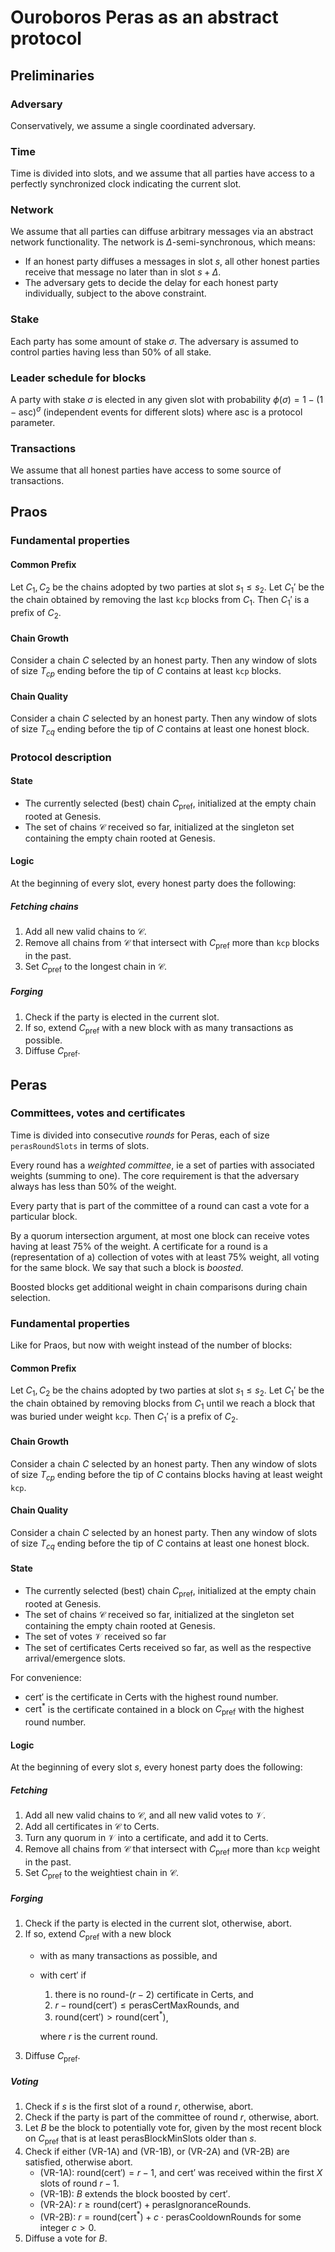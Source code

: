 # Ouroboros Peras as an abstract protocol

## Preliminaries

### Adversary

Conservatively, we assume a single coordinated adversary.

### Time

Time is divided into slots, and we assume that all parties have access to a perfectly synchronized clock indicating the current slot.

### Network

We assume that all parties can diffuse arbitrary messages via an abstract network functionality.
The network is $\Delta$-semi-synchronous, which means:

 - If an honest party diffuses a messages in slot $s$, all other honest parties receive that message no later than in slot $s + \Delta$.
 - The adversary gets to decide the delay for each honest party individually, subject to the above constraint.

### Stake

Each party has some amount of stake $\sigma$.
The adversary is assumed to control parties having less than 50% of all stake.

### Leader schedule for blocks

A party with stake $\sigma$ is elected in any given slot with probability $\phi(\sigma) = 1 - {(1-\mathrm{asc})}^\sigma$ (independent events for different slots) where $\mathrm{asc}$ is a protocol parameter.

### Transactions

We assume that all honest parties have access to some source of transactions.

## Praos

### Fundamental properties

#### Common Prefix

Let $C_1,C_2$ be the chains adopted by two parties at slot $s_1 \le s_2$.
Let $C_1'$ be the the chain obtained by removing the last `kcp` blocks from $C_1$.
Then $C_1'$ is a prefix of $C_2$.

#### Chain Growth

Consider a chain $C$ selected by an honest party.
Then any window of slots of size $T_{cp}$ ending before the tip of $C$ contains at least `kcp` blocks.

#### Chain Quality

Consider a chain $C$ selected by an honest party.
Then any window of slots of size $T_{cq}$ ending before the tip of $C$ contains at least one honest block.

### Protocol description

#### State

 - The currently selected (best) chain $C_{\mathrm{pref}}$, initialized at the empty chain rooted at Genesis.
 - The set of chains $\mathcal{C}$ received so far, initialized at the singleton set containing the empty chain rooted at Genesis.

#### Logic

At the beginning of every slot, every honest party does the following:

##### Fetching chains

 1. Add all new valid chains to $\mathcal{C}$.
 2. Remove all chains from $\mathcal{C}$ that intersect with $C_{\mathrm{pref}}$ more than `kcp` blocks in the past.
 3. Set $C_{\mathrm{pref}}$ to the longest chain in $\mathcal{C}$.

##### Forging

 1. Check if the party is elected in the current slot.
 2. If so, extend $C_{\mathrm{pref}}$ with a new block with as many transactions as possible.
 3. Diffuse $C_{\mathrm{pref}}$.

## Peras

### Committees, votes and certificates

Time is divided into consecutive *rounds* for Peras, each of size `perasRoundSlots` in terms of slots.

Every round has a *weighted committee*, ie a set of parties with associated weights (summing to one).
The core requirement is that the adversary always has less than 50% of the weight.

Every party that is part of the committee of a round can cast a vote for a particular block.

By a quorum intersection argument, at most one block can receive votes having at least 75% of the weight.
A certificate for a round is a (representation of a) collection of votes with at least 75% weight, all voting for the same block.
We say that such a block is *boosted*.

Boosted blocks get additional weight in chain comparisons during chain selection.

### Fundamental properties

Like for Praos, but now with weight instead of the number of blocks:

#### Common Prefix

Let $C_1,C_2$ be the chains adopted by two parties at slot $s_1 \le s_2$.
Let $C_1'$ be the the chain obtained by removing blocks from $C_1$ until we reach a block that was buried under weight `kcp`.
Then $C_1'$ is a prefix of $C_2$.

#### Chain Growth

Consider a chain $C$ selected by an honest party.
Then any window of slots of size $T_{cp}$ ending before the tip of $C$ contains blocks having at least weight `kcp`.

#### Chain Quality

Consider a chain $C$ selected by an honest party.
Then any window of slots of size $T_{cq}$ ending before the tip of $C$ contains at least one honest block.

#### State

 - The currently selected (best) chain $C_{\mathrm{pref}}$, initialized at the empty chain rooted at Genesis.
 - The set of chains $\mathcal{C}$ received so far, initialized at the singleton set containing the empty chain rooted at Genesis.
 - The set of votes $\mathcal{V}$ received so far
 - The set of certificates $\mathrm{Certs}$ received so far, as well as the respective arrival/emergence slots.

For convenience:

 - $\mathrm{cert}'$ is the certificate in $\mathrm{Certs}$ with the highest round number.
 - $\mathrm{cert}^*$ is the certificate contained in a block on $C_{\mathrm{pref}}$ with the highest round number.

#### Logic

At the beginning of every slot $s$, every honest party does the following:

##### Fetching

 1. Add all new valid chains to $\mathcal{C}$, and all new valid votes to $\mathcal{V}$.
 2. Add all certificates in $\mathcal{C}$ to $\mathrm{Certs}$.
 3. Turn any quorum in $\mathcal{V}$ into a certificate, and add it to $\mathrm{Certs}$.
 2. Remove all chains from $\mathcal{C}$ that intersect with $C_{\mathrm{pref}}$ more than `kcp` weight in the past.
 3. Set $C_{\mathrm{pref}}$ to the weightiest chain in $\mathcal{C}$.

##### Forging

 1. Check if the party is elected in the current slot, otherwise, abort.
 2. If so, extend $C_{\mathrm{pref}}$ with a new block
     - with as many transactions as possible, and
     - with $\mathrm{cert}'$ if

        1. there is no round-$`(r-2)`$ certificate in $\mathrm{Certs}$, and
        2. $r - \mathrm{round}(\mathrm{cert}') \le \mathrm{perasCertMaxRounds}$, and
        3. $\mathrm{round}(\mathrm{cert}') > \mathrm{round}(\mathrm{cert}^*)$,

       where $r$ is the current round.
 3. Diffuse $C_{\mathrm{pref}}$.

##### Voting

 1. Check if $s$ is the first slot of a round $r$, otherwise, abort.
 2. Check if the party is part of the committee of round $r$, otherwise, abort.
 2. Let $B$ be the block to potentially vote for, given by the most recent block on $C_{\mathrm{pref}}$ that is at least $\mathrm{perasBlockMinSlots}$ older than $s$.
 3. Check if either (VR-1A) and (VR-1B), or (VR-2A) and (VR-2B) are satisfied, otherwise abort.
     - (VR-1A): $\mathrm{round}(\mathrm{cert}') = r - 1$, and $\mathrm{cert}'$ was received within the first $X$ slots of round $r-1$.
     - (VR-1B): $B$ extends the block boosted by $\mathrm{cert}'$.
     - (VR-2A): $r \ge \mathrm{round}(\mathrm{cert}') + \mathrm{perasIgnoranceRounds}$.
     - (VR-2B): $r = \mathrm{round}(\mathrm{cert}^*) + c \cdot \mathrm{perasCooldownRounds}$ for some integer $c>0$.
 3. Diffuse a vote for $B$.
